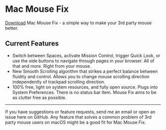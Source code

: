 # Mac Mouse Fix

[Download](http://www.mousefix.org) Mac Mouse Fix - a simple way to make your 3rd party mouse better.

## Current Features

* Switch between Spaces, activate Mission Control, trigger Quick Look, or use the side buttons to navigate through pages in your browser. All of that and more. Right from your mouse.
* New Smooth Scrolling algorithm that strikes a perfect balance between fluidity and control. Allows you to change mouse scrolling direction independently of trackpad scrolling direction.
* 100% free, light on system resources, and fully open source. Plugs into System Preferences. There is no status bar item. Mouse Fix aims to be as clutter free as possible.

---

If you have suggestions or feature requests, send me an email or open an issue here on GitHub. Any feature that solves a common problem of 3rd party mouse users on macOS might be a good fit for Mac Mouse Fix.
